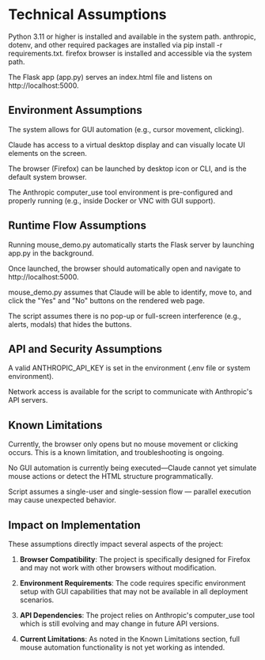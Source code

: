 # Technical Assumptions

Python 3.11 or higher is installed and available in the system path.
anthropic, dotenv, and other required packages are installed via pip install -r requirements.txt.
firefox browser is installed and accessible via the system path.

The Flask app (app.py) serves an index.html file and listens on http://localhost:5000.

## Environment Assumptions

The system allows for GUI automation (e.g., cursor movement, clicking).

Claude has access to a virtual desktop display and can visually locate UI elements on the screen.

The browser (Firefox) can be launched by desktop icon or CLI, and is the default system browser.

The Anthropic computer_use tool environment is pre-configured and properly running (e.g., inside Docker or VNC with GUI support).

## Runtime Flow Assumptions
Running mouse_demo.py automatically starts the Flask server by launching app.py in the background.

Once launched, the browser should automatically open and navigate to http://localhost:5000.

mouse_demo.py assumes that Claude will be able to identify, move to, and click the "Yes" and "No" buttons on the rendered web page.

The script assumes there is no pop-up or full-screen interference (e.g., alerts, modals) that hides the buttons.

## API and Security Assumptions
A valid ANTHROPIC_API_KEY is set in the environment (.env file or system environment).

Network access is available for the script to communicate with Anthropic's API servers.

## Known Limitations
Currently, the browser only opens but no mouse movement or clicking occurs. This is a known limitation, and troubleshooting is ongoing.

No GUI automation is currently being executed—Claude cannot yet simulate mouse actions or detect the HTML structure programmatically.

Script assumes a single-user and single-session flow — parallel execution may cause unexpected behavior.

## Impact on Implementation

These assumptions directly impact several aspects of the project:

1. **Browser Compatibility**: The project is specifically designed for Firefox and may not work with other browsers without modification.
   
2. **Environment Requirements**: The code requires specific environment setup with GUI capabilities that may not be available in all deployment scenarios.
   
3. **API Dependencies**: The project relies on Anthropic's computer_use tool which is still evolving and may change in future API versions.
   
4. **Current Limitations**: As noted in the Known Limitations section, full mouse automation functionality is not yet working as intended.
